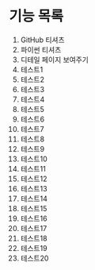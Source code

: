 # 기능 목록 
1. GitHub 티셔츠
2. 파이썬 티셔츠 
3. 디테일 페이지 보여주기 
4. 테스트1
5. 테스트2
6. 테스트3
7. 테스트4
8. 테스트5
9. 테스트6
10. 테스트7
11. 테스트8
12. 테스트9 
13. 테스트10
14. 테스트11
15. 테스트12
16. 테스트13
17. 테스트14
18. 테스트15
19. 테스트16
20. 테스트17
21. 테스트18
22. 테스트19
23. 테스트20